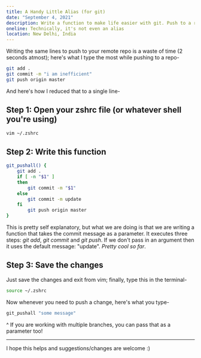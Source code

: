 ```yaml
---
title: A Handy Little Alias (for git)
date: "September 4, 2021"
description: Write a function to make life easier with git. Push to a remote repository in one step!
oneline: Technically, it's not even an alias
location: New Delhi, India
---
```


Writing the same lines to push to your remote repo is a waste of time (2 seconds atmost); here's what I type the most while pushing to a repo-

```zsh
git add .
git commit -m "i am inefficient"
git push origin master
```

And here's how I reduced that to a single line-

## Step 1: Open your zshrc file (or whatever shell you're using)

```zsh
vim ~/.zshrc
```

## Step 2: Write this function

```zsh
git_pushall() {
    git add .
    if [ -n "$1" ]
    then
        git commit -m "$1"
    else
        git commit -m update
    fi
        git push origin master
}
```

This is pretty self explanatory, but what we are doing is that we are writing a function that takes the commit message as a parameter. It executes three steps: _git add_, _git commit_ and _git push_. If we don't pass in an argument then it uses the default message: "update". _Pretty cool so far_.

## Step 3: Save the changes

Just save the changes and exit from vim; finally, type this in the terminal-

```zsh
source ~/.zshrc
```

Now whenever you need to push a change, here's what you type-

```zsh
git_pushall "some message"
```

^ If you are working with multiple branches, you can pass that as a parameter too!

---

I hope this helps and suggestions/changes are welcome :)
